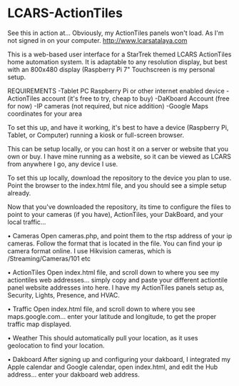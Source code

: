 # LCARS-ActionTiles

See this in action at...  Obviously, my ActionTiles panels won't load.  As I'm not signed in on your computer. http://www.lcarsatalaya.com

This is a web-based user interface for a StarTrek themed LCARS ActionTiles home automation system. It is adaptable to any resolution display, but best with an 800x480 display (Raspberry Pi 7" Touchscreen is my personal setup.

REQUIREMENTS -Tablet PC Raspberry Pi or other internet enabled device -ActionTiles account (it's free to try, cheap to buy) -DaKboard Account (free for now) -IP cameras (not required, but nice addition) -Google Maps coordinates for your area

To set this up, and have it working, it's best to have a device (Raspberry Pi, Tablet, or Computer) running a kiosk or full-screen browser.

This can be setup locally, or you can host it on a server or website that you own or buy. I have mine running as a website, so it can be viewed as LCARS from anywhere I go, any device I use.

To set this up locally, download the repository to the device you plan to use. Point the browser to the index.html file, and you should see a simple setup already.

Now that you've downloaded the repository, its time to configure the files to point to your cameras (if you have), ActionTiles, your DakBoard, and your local traffic...

• Cameras Open cameras.php, and point them to the rtsp address of your ip cameras. Follow the format that is located in the file. You can find your ip camera format online. I use Hikvision cameras, which is /Streaming/Cameras/101 etc

• ActionTiles Open index.html file, and scroll down to where you see my actiontiles web addresses... simply copy and paste your different actiontile panel website addresses into here. I have my ActionTiles panels setup as, Security, Lights, Presence, and HVAC.

• Traffic Open index.html file, and scroll down to where you see maps.google.com... enter your latitude and longitude, to get the proper traffic map displayed.

• Weather This should automatically pull your location, as it uses geolocation to find your location.

• Dakboard After signing up and configuring your dakboard, I integrated my Apple calendar and Google calendar, open index.html, and edit the Hub address... enter your dakboard web address.
